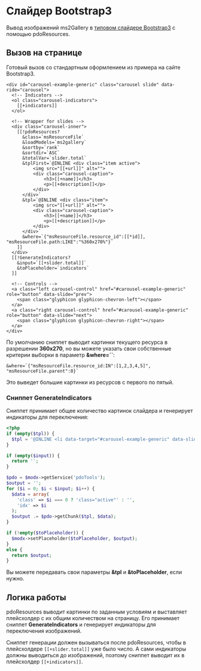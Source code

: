 # Слайдер Bootstrap3

Вывод изображений ms2Gallery в [типовом слайдере Bootstrap3][Bootstrap 3 Carousel] с помощью pdoResources.

## Вызов на странице

Готовый вызов со стандартным оформлением из примера на сайте Bootstrap3.

```modx
<div id="carousel-example-generic" class="carousel slide" data-ride="carousel">
  <!-- Indicators -->
  <ol class="carousel-indicators">
    [[+indicators]]
  </ol>

  <!-- Wrapper for slides -->
  <div class="carousel-inner">
    [[!pdoResources?
      &class=`msResourceFile`
      &loadModels=`ms2gallery`
      &sortby=`rank`
      &sortdir=`ASC`
      &totalVar=`slider.total`
      &tplFirst=`@INLINE <div class="item active">
          <img src="[[+url]]" alt="">
          <div class="carousel-caption">
              <h3>[[+name]]</h3>
              <p>[[+description]]</p>
          </div>
      </div>`
      &tpl=`@INLINE <div class="item">
          <img src="[[+url]]" alt="">
          <div class="carousel-caption">
              <h3>[[+name]]</h3>
              <p>[[+description]]</p>
          </div>
      </div>`
      &where=`{"msResourceFile.resource_id":[[*id]], "msResourceFile.path:LIKE":"%360x270%"}`
    ]]
  </div>
  [[!GenerateIndicators?
    &input=`[[+slider.total]]`
    &toPlaceholder=`indicators`
  ]]

  <!-- Controls -->
  <a class="left carousel-control" href="#carousel-example-generic" role="button" data-slide="prev">
    <span class="glyphicon glyphicon-chevron-left"></span>
  </a>
  <a class="right carousel-control" href="#carousel-example-generic" role="button" data-slide="next">
    <span class="glyphicon glyphicon-chevron-right"></span>
  </a>
</div>
```

По умолчанию сниппет выводит картинки текущего ресурса в разрешении **360x270**, но вы можете указать свои собственные критерии выборки в параметр **&where=``**:

```modx
&where=`{"msResourceFile.resource_id:IN":[1,2,3,4,5]", "msResourceFile.parent":0}`
```

Это выведет большие картинки из ресурсов с первого по пятый.

### Сниппет GenerateIndicators

Сниппет принимает общее количество картинок слайдера и генерирует индикаторы для переключения:

```php
<?php
if (empty($tpl)) {
  $tpl = '@INLINE <li data-target="#carousel-example-generic" data-slide-to="[[+idx]]" [[+class]]></li>';
}

if (empty($input)) {
  return '';
}

$pdo = $modx->getService('pdoTools');
$output = '';
for ($i = 0; $i < $input; $i++) {
  $data = array(
    'class' => $i === 0 ? 'class="active"' : '',
    'idx' => $i
  );
  $output .= $pdo->getChunk($tpl, $data);
}

if (!empty($toPlaceholder)) {
  $modx->setPlaceholder($toPlaceholder, $output);
}
else {
  return $output;
}
```

Вы можете передавать свои параметры **&tpl** и **&toPlaceholder**, если нужно.

## Логика работы

pdoResources выводит картинки по заданным условиям и выставляет плейсхолдер с их общим количеством на страницу. Его принимает сниппет **GenerateIndicators** и генерирует индикаторы для переключения изображений.

Сниппет генерации должен вызываться после pdoResources, чтобы в плейсхолдере `[[+slider.total]]` уже было число. А сами индикаторы должны выводиться до изображений, поэтому сниппет выводит их в плейсхолдер `[[+indicators]]`.

[Bootstrap 3 Carousel]: https://getbootstrap.com/docs/3.4/javascript/#carousel
